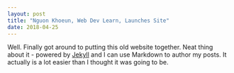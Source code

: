 ```yaml
---
layout: post
title: "Nguon Khoeun, Web Dev Learn, Launches Site"
date: 2018-04-25
---
```


Well. Finally got around to putting this old website together. Neat thing about it - powered by [Jekyll](http://jekyllrb.com) and I can use Markdown to author my posts. It actually is a lot easier than I thought it was going to be.
